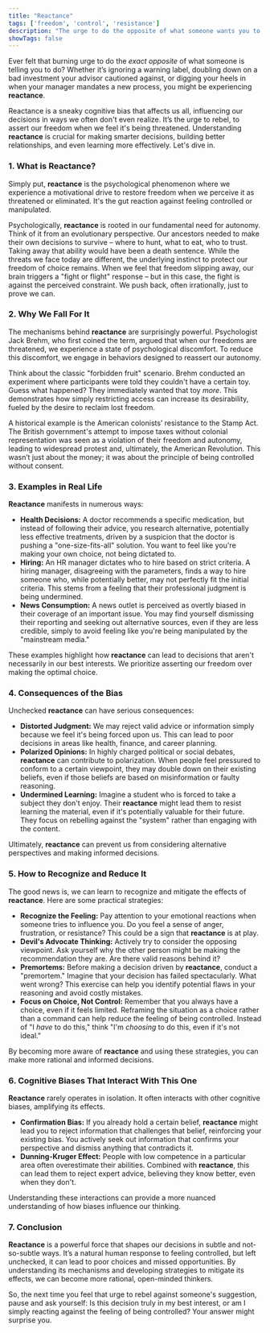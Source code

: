```yaml
---
title: "Reactance"
tags: ['freedom', 'control', 'resistance']
description: "The urge to do the opposite of what someone wants you to do out of a need to resist a perceived attempt to constrain your freedom of choice."
showTags: false
---
```



Ever felt that burning urge to do the *exact opposite* of what someone is telling you to do? Whether it’s ignoring a warning label, doubling down on a bad investment your advisor cautioned against, or digging your heels in when your manager mandates a new process, you might be experiencing **reactance**.

Reactance is a sneaky cognitive bias that affects us all, influencing our decisions in ways we often don't even realize. It’s the urge to rebel, to assert our freedom when we feel it's being threatened. Understanding **reactance** is crucial for making smarter decisions, building better relationships, and even learning more effectively. Let's dive in.

### 1. What is Reactance?

Simply put, **reactance** is the psychological phenomenon where we experience a motivational drive to restore freedom when we perceive it as threatened or eliminated. It's the gut reaction against feeling controlled or manipulated.

Psychologically, **reactance** is rooted in our fundamental need for autonomy. Think of it from an evolutionary perspective. Our ancestors needed to make their own decisions to survive – where to hunt, what to eat, who to trust. Taking away that ability would have been a death sentence. While the threats we face today are different, the underlying instinct to protect our freedom of choice remains. When we feel that freedom slipping away, our brain triggers a "fight or flight" response – but in this case, the fight is against the perceived constraint. We push back, often irrationally, just to prove we can.

### 2. Why We Fall For It

The mechanisms behind **reactance** are surprisingly powerful. Psychologist Jack Brehm, who first coined the term, argued that when our freedoms are threatened, we experience a state of psychological discomfort. To reduce this discomfort, we engage in behaviors designed to reassert our autonomy.

Think about the classic "forbidden fruit" scenario. Brehm conducted an experiment where participants were told they couldn't have a certain toy. Guess what happened? They immediately wanted that toy *more*. This demonstrates how simply restricting access can increase its desirability, fueled by the desire to reclaim lost freedom.

A historical example is the American colonists’ resistance to the Stamp Act. The British government's attempt to impose taxes without colonial representation was seen as a violation of their freedom and autonomy, leading to widespread protest and, ultimately, the American Revolution. This wasn’t just about the money; it was about the principle of being controlled without consent.

### 3. Examples in Real Life

**Reactance** manifests in numerous ways:

*   **Health Decisions:** A doctor recommends a specific medication, but instead of following their advice, you research alternative, potentially less effective treatments, driven by a suspicion that the doctor is pushing a "one-size-fits-all" solution. You want to feel like you're making your own choice, not being dictated to.
*   **Hiring:** An HR manager dictates who to hire based on strict criteria. A hiring manager, disagreeing with the parameters, finds a way to hire someone who, while potentially better, may not perfectly fit the initial criteria. This stems from a feeling that their professional judgment is being undermined.
*   **News Consumption:** A news outlet is perceived as overtly biased in their coverage of an important issue. You may find yourself dismissing their reporting and seeking out alternative sources, even if they are less credible, simply to avoid feeling like you're being manipulated by the "mainstream media."

These examples highlight how **reactance** can lead to decisions that aren't necessarily in our best interests. We prioritize asserting our freedom over making the optimal choice.

### 4. Consequences of the Bias

Unchecked **reactance** can have serious consequences:

*   **Distorted Judgment:** We may reject valid advice or information simply because we feel it's being forced upon us. This can lead to poor decisions in areas like health, finance, and career planning.
*   **Polarized Opinions:** In highly charged political or social debates, **reactance** can contribute to polarization. When people feel pressured to conform to a certain viewpoint, they may double down on their existing beliefs, even if those beliefs are based on misinformation or faulty reasoning.
*   **Undermined Learning:** Imagine a student who is forced to take a subject they don't enjoy. Their **reactance** might lead them to resist learning the material, even if it's potentially valuable for their future. They focus on rebelling against the "system" rather than engaging with the content.

Ultimately, **reactance** can prevent us from considering alternative perspectives and making informed decisions.

### 5. How to Recognize and Reduce It

The good news is, we can learn to recognize and mitigate the effects of **reactance**. Here are some practical strategies:

*   **Recognize the Feeling:** Pay attention to your emotional reactions when someone tries to influence you. Do you feel a sense of anger, frustration, or resistance? This could be a sign that **reactance** is at play.
*   **Devil's Advocate Thinking:** Actively try to consider the opposing viewpoint. Ask yourself why the other person might be making the recommendation they are. Are there valid reasons behind it?
*   **Premortems:** Before making a decision driven by **reactance**, conduct a "premortem." Imagine that your decision has failed spectacularly. What went wrong? This exercise can help you identify potential flaws in your reasoning and avoid costly mistakes.
*   **Focus on Choice, Not Control:** Remember that you always have a choice, even if it feels limited. Reframing the situation as a choice rather than a command can help reduce the feeling of being controlled. Instead of "I *have* to do this," think "I'm *choosing* to do this, even if it's not ideal."

By becoming more aware of **reactance** and using these strategies, you can make more rational and informed decisions.

### 6. Cognitive Biases That Interact With This One

**Reactance** rarely operates in isolation. It often interacts with other cognitive biases, amplifying its effects.

*   **Confirmation Bias:** If you already hold a certain belief, **reactance** might lead you to reject information that challenges that belief, reinforcing your existing bias. You actively seek out information that confirms your perspective and dismiss anything that contradicts it.
*   **Dunning-Kruger Effect:** People with low competence in a particular area often overestimate their abilities. Combined with **reactance**, this can lead them to reject expert advice, believing they know better, even when they don't.

Understanding these interactions can provide a more nuanced understanding of how biases influence our thinking.

### 7. Conclusion

**Reactance** is a powerful force that shapes our decisions in subtle and not-so-subtle ways. It’s a natural human response to feeling controlled, but left unchecked, it can lead to poor choices and missed opportunities. By understanding its mechanisms and developing strategies to mitigate its effects, we can become more rational, open-minded thinkers.

So, the next time you feel that urge to rebel against someone's suggestion, pause and ask yourself: Is this decision truly in my best interest, or am I simply reacting against the feeling of being controlled? Your answer might surprise you.

